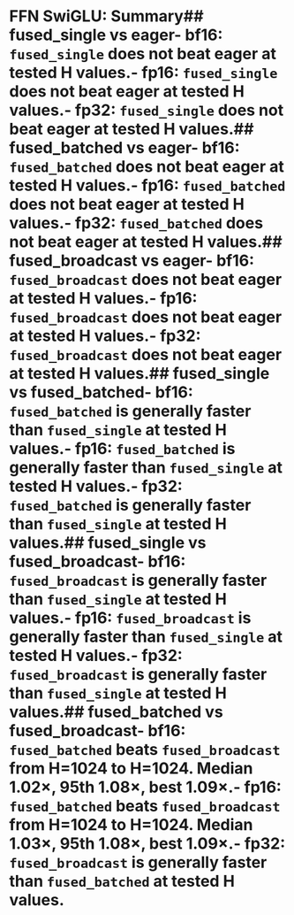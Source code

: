 # FFN SwiGLU: Summary## fused_single vs eager- **bf16**: `fused_single` does not beat eager at tested H values.- **fp16**: `fused_single` does not beat eager at tested H values.- **fp32**: `fused_single` does not beat eager at tested H values.## fused_batched vs eager- **bf16**: `fused_batched` does not beat eager at tested H values.- **fp16**: `fused_batched` does not beat eager at tested H values.- **fp32**: `fused_batched` does not beat eager at tested H values.## fused_broadcast vs eager- **bf16**: `fused_broadcast` does not beat eager at tested H values.- **fp16**: `fused_broadcast` does not beat eager at tested H values.- **fp32**: `fused_broadcast` does not beat eager at tested H values.## fused_single vs fused_batched- **bf16**: `fused_batched` is generally faster than `fused_single` at tested H values.- **fp16**: `fused_batched` is generally faster than `fused_single` at tested H values.- **fp32**: `fused_batched` is generally faster than `fused_single` at tested H values.## fused_single vs fused_broadcast- **bf16**: `fused_broadcast` is generally faster than `fused_single` at tested H values.- **fp16**: `fused_broadcast` is generally faster than `fused_single` at tested H values.- **fp32**: `fused_broadcast` is generally faster than `fused_single` at tested H values.## fused_batched vs fused_broadcast- **bf16**: `fused_batched` beats `fused_broadcast` from **H=1024** to **H=1024**. Median **1.02×**, 95th **1.08×**, best **1.09×**.- **fp16**: `fused_batched` beats `fused_broadcast` from **H=1024** to **H=1024**. Median **1.03×**, 95th **1.08×**, best **1.09×**.- **fp32**: `fused_broadcast` is generally faster than `fused_batched` at tested H values.